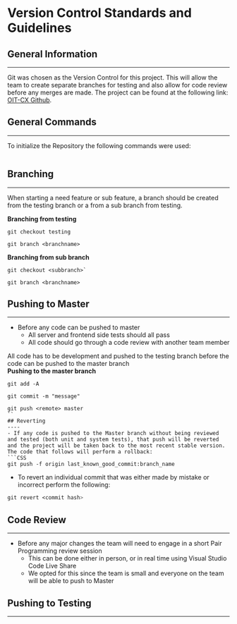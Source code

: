 # Version Control Standards and Guidelines

## General Information
----
Git was chosen as the Version Control for this project. This will allow the team to create separate branches for testing and also allow for code review before any merges are made. The project can be found at the following link: [OIT-CX Github](https://github.com/JoeManto/OIT-CX).

## General Commands
----
To initialize the Repository the following commands were used:
```

```

## Branching
----
When starting a need feature or sub feature, a branch should be created from the testing branch or a from a sub branch from testing.

**Branching from testing**

```
git checkout testing

git branch <branchname>
```

**Branching from sub branch**

```
git checkout <subbranch>`

git branch <branchname>
```

## Pushing to Master
----

- Before any code can be pushed to master
    - All server and frontend side tests should all pass
    - All code should go through a code review with another team member

All code has to be development and pushed to the testing branch before the code can be pushed to the master branch </br>
**Pushing to the master branch**</br>
```
git add -A 

git commit -m "message"

git push <remote> master
``
## Reverting
----
- If any code is pushed to the Master branch without being reviewed and tested (both unit and system tests), that push will be reverted and the project will be taken back to the most recent stable version. The code that follows will perform a rollback:
```CSS
git push -f origin last_known_good_commit:branch_name
```
- To revert an individual commit that was either made by mistake or incorrect perform the following:
```CSS
git revert <commit hash>
```

## Code Review
----
- Before any major changes the team will need to engage in a short Pair Programming review session
    - This can be done either in person, or in real time using Visual Studio Code Live Share
    - We opted for this since the team is small and everyone on the team will be able to push to Master
    


## Pushing to Testing
----



